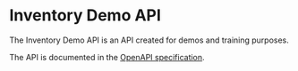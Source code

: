 # Inventory Demo API

The Inventory Demo API is an API created for demos and training purposes.

The API is documented in the [OpenAPI specification](https://github.com/oyron/inventory-api-python/blob/main/src/static/openapi.yaml).
